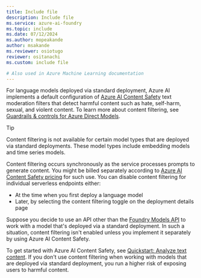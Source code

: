 ```yaml
---
title: Include file
description: Include file
ms.service: azure-ai-foundry
ms.topic: include
ms.date: 07/12/2024
ms.author: mopeakande
author: msakande
ms.reviewer: osiotugo
reviewer: ositanachi
ms.custom: include file

# Also used in Azure Machine Learning documentation
---
```


For language models deployed via standard deployment, Azure AI implements a default configuration of [Azure AI Content Safety](../../ai-services/content-safety/overview.md) text moderation filters that detect harmful content such as hate, self-harm, sexual, and violent content. To learn more about content filtering, see [Guardrails & controls for Azure Direct Models](../concepts/model-catalog-content-safety.md). 

> [!TIP]
> Content filtering is not available for certain model types that are deployed via standard deployments. These model types include embedding models and time series models.

Content filtering occurs synchronously as the service processes prompts to generate content. You might be billed separately according to [Azure AI Content Safety pricing](https://azure.microsoft.com/pricing/details/cognitive-services/content-safety/) for such use. You can disable content filtering for individual serverless endpoints either:

- At the time when you first deploy a language model
- Later, by selecting the content filtering toggle on the deployment details page

Suppose you decide to use an API other than the [Foundry Models API](/azure/ai-studio/reference/reference-model-inference-api) to work with a model that's deployed via a standard deployment. In such a situation, content filtering isn't enabled unless you implement it separately by using Azure AI Content Safety.

To get started with Azure AI Content Safety, see [Quickstart: Analyze text content](/azure/ai-services/content-safety/quickstart-text). If you don't use content filtering when working with models that are deployed via standard deployment, you run a higher risk of exposing users to harmful content.

